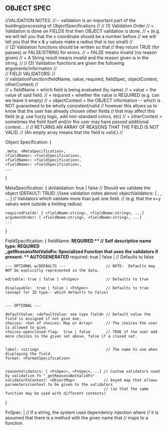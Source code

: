 ## OBJECT SPEC ##

//VALIDATION NOTES:
//-- validation is an important part of the building/processing of ObjectSpecifications
//
// 	(1) Validation Order
//		+ Validation is done on FIELDS first then OBJECT validation is done.
//		+   (e.g. we will tell you that the x coordinate should be a number before 
//			  we will tell you that the x & y values make a radius that is too small)
//		
//	(2) Validation functions should be written so that
//		they return TRUE (for passes) or FALSE/STRING for errors.
//		+ FALSE means invalid (no reason given)
//		+ A String result means invalid and the reason given is in the string.
//
//  (3) Validation functions are given the following arguments/information
//		
//		FIELD VALIDATORS:
//			
//			validationFunction(fieldName, value, required, fieldSpec, objectContext, otherContext)
//	
//			+ fieldName = which field is being evaluated (by name)
//			+ value = the value of said field.
//		    + required = whether the value is REQUIRED  (e.g. can we leave it empty)
//			+ objectContext = the OBJECT information -- which is NOT guaranteed to be wholly consistent/valid
//				 however this allows us to know that the user has already chosen other fields
//				 that may affect this field  (e.g. use fuzzy logic, add non-standard colors, etc)
//			+ otherContext = sometimes the field itself and/or the user may have passed additional context...
//
//			RETURNS AN ARRAY OF REASONS THAT THE FIELD IS NOT VALID.
//			(An empty array means that the field is valid.)
//




Object Specification: {
	
	_meta: <MetaSpecification>,
	<fieldName>: <fieldSpecification>,
	<fieldName>: <fieldSpecification>,
	<fieldName>: <fieldSpecification>,
	...
	
}



MetaSpecification: {
	doValidation: true | false						// Should we validate the object  (DEFAULT: TRUE)
													//(see validation notes above)
	objectValidators: [ <FnSpec>, <FnSpec>, ... ]	// Validators which validate more than just one field.
													// (e.g. that the x+y values were outside a limiting radius)

	requiredFields: [ <fieldName:string>, <fieldName:string>, ...]
	argumentOrder: [ <fieldName:string>, <fieldName:string>, ...]
	...
}


FieldSpecification: {
	fieldName: <string>   						   **REQUIRED **  // Self descriptive name
	type:  <FieldType :string from field-types.js>    **REQUIRED**   
	_getReasonsNotValidFn: **Specialized Function** that uses the validators if present.   ** AUTOGENERATED**
	required: true | false | <FnSpec>			 // Defaults to false

	--- OPTIONAL w/DEFAULTS ---					 // NOTE:  Defaults may NOT be explicitly represented in the data.

	editable: true | false | <FnSpec>            // Defaults to true
	
	displayable:  true | false | <FnSpec>		 // Defaults to true (except for ID type-- which defaults to false)
	
	
	--- OPTIONAL --- 

	defaultValue: <defaultValue: see type field> // Default value the field is assigned if not give one.
	choices: <Set of choices: Map or Array> 	 // The choices the user is allowed to give.
	choices-openclosed-flag:  true | false 		 // TRUE if the user add more choices to the given set above, false if a closed set.
	

	label: <string> 							 // The name to use when displaying the field.   
	format: <FormatSpecification>

	
	reasonValidators: [ <FnSpec>, <FnSpec>, ..] // Custom validators used by validation fn "_getReasonsNotValidFn"
	validatorFnContext: <ObjectMap>				// keyed map that allows parameters/context to be given to the validators
												// (so that the same function may be used with different contexts)
}


FnSpec:  <string> | <function>                 // If a string, the system uses dependency injection where 
											   // it is assumed that there is a method with the given name that
											   // maps to a function.